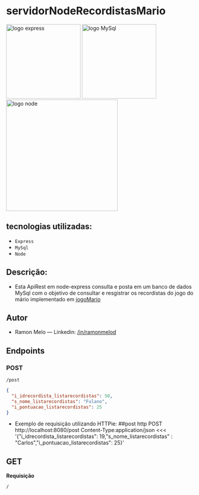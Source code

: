 # servidorNodeRecordistasMario

<div>
<img src="https://user-images.githubusercontent.com/25181517/183859966-a3462d8d-1bc7-4880-b353-e2cbed900ed6.png" alt="logo express" width="200" height="auto">
<img src="https://user-images.githubusercontent.com/25181517/183896128-ec99105a-ec1a-4d85-b08b-1aa1620b2046.png" alt="logo MySql" width="200" height="auto">
</div>
<img src="https://user-images.githubusercontent.com/25181517/183568594-85e280a7-0d7e-4d1a-9028-c8c2209e073c.png" alt="logo node" width="300" height="auto">

## tecnologias utilizadas:

- `Express`
- `MySql`
- `Node`

## Descrição:

- Esta ApiRest em node-express consulta e posta em um banco de dados MySql com o objetivo de consultar e resgistrar os recordistas do jogo do mário implementado em [jogoMario](https://github.com/Ramonmelod/supermario/tree/main)

## Autor

- Ramon Melo — Linkedin: [/in/ramonmelod](https://www.linkedin.com/in/ramonmelod/)

## Endpoints

### POST

`/post`

```json
{
  "i_idrecordista_listarecordistas": 50,
  "s_nome_listarecordistas": "Fulano",
  "i_pontuacao_listarecordistas": 25
}
```

- Exemplo de requisição utilizando HTTPie: ##post
  http POST http://localhost:8080/post Content-Type:application/json <<< '{"i_idrecordista_listarecordistas": 19,"s_nome_listarecordistas" : "Carlos","i_pontuacao_listarecordistas": 25}'

## GET

**Requisição**

`/`
